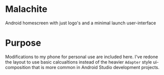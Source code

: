 # Malachite

Android homescreen with just logo's and a minimal launch user-interface

# Purpose

Modifications to my phone for personal use are included here. I've redone the layout to use basic calcualtions instead of the heavier `Adapter` style ui-composition that is more common in Android Studio development projects.
